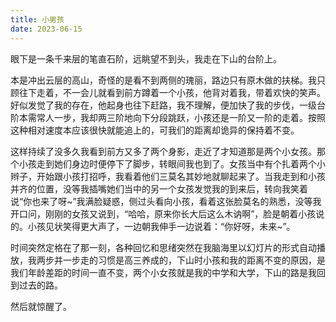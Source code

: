 ```yaml
---
title: 小男孩
date: 2023-06-15
---
```


眼下是一条千来层的笔直石阶，远眺望不到头，我走在下山的台阶上。

本是冲出云层的高山，奇怪的是看不到两侧的瑰丽，路边只有原木做的扶梯。我只顾往下走着，不一会儿就看到前方蹲着一个小孩，他背对着我，带着欢快的笑声。好似发觉了我的存在，他起身也往下赶路，我不理解，便加快了我的步伐，一级台阶本需常人一步，我却两三阶地向下分段跳跃，小孩还是一阶又一阶的走着。按照这种相对速度本应该很快就能追上的，可我们的距离却诡异的保持着不变。

这样持续了没多久我看到前方又多了两个身影，走近了才知道那是两个小女孩。那个小孩走到她们身边时便停下了脚步，转眼间我也到了。女孩当中有个扎着两个小辫子，开始跟小孩打招呼，我看着他们三莫名其妙地就聊起来了。当我走到和小孩并齐的位置，没等我插嘴她们当中的另一个女孩发觉我的到来后，转向我笑着说“你也来了呀~”我满脸疑惑，侧过头看向小孩，看着这张脸莫名的熟悉，没等我开口问，刚刚的女孩又说到，“哈哈，原来你长大后这么木讷啊”，脸是朝着小孩说的。小孩见状笑得更大声了，一边朝我伸手一边说着：“你好呀，未来~”。

时间突然定格在了那一刻，各种回忆和思绪突然在我脑海里以幻灯片的形式自动播放，我两步并一步走的习惯是高三养成的，下山时小孩和我的距离不变的原因，是我们年龄差距的时间一直不变，两个小女孩就是我的中学和大学，下山的路是我回到过去的路。

然后就惊醒了。
